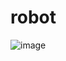 # robot

![image](https://user-images.githubusercontent.com/99747059/220159871-4484b86c-baa9-4bd2-b9c0-e0a16b01e8f0.png)
